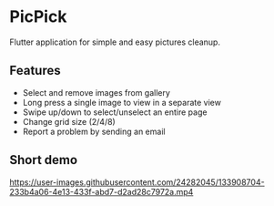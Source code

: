 # PicPick

Flutter application for simple and easy pictures cleanup.

## Features
* Select and remove images from gallery
* Long press a single image to view in a separate view
* Swipe up/down to select/unselect an entire page
* Change grid size (2/4/8)
* Report a problem by sending an email



## Short demo

https://user-images.githubusercontent.com/24282045/133908704-233b4a06-4e13-433f-abd7-d2ad28c7972a.mp4

